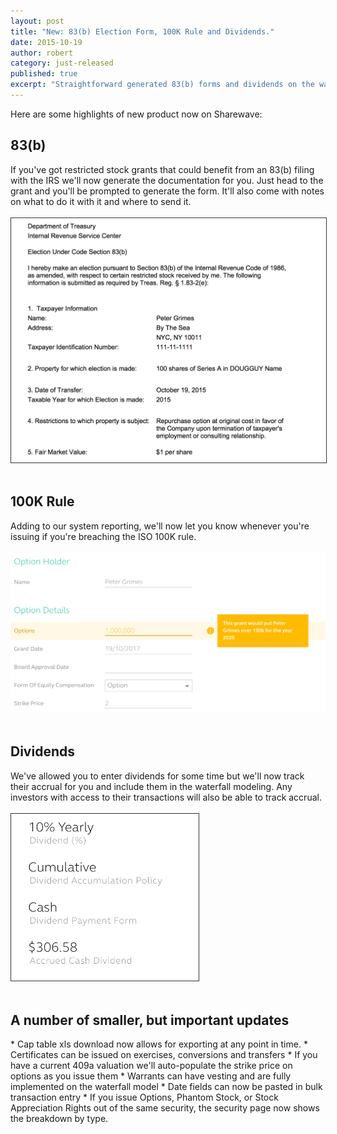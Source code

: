 ```yaml
---
layout: post
title: "New: 83(b) Election Form, 100K Rule and Dividends."
date: 2015-10-19
author: robert
category: just-released
published: true
excerpt: "Straightforward generated 83(b) forms and dividends on the waterfall"
---
```

Here are some highlights of new product now on Sharewave:

<h2 style="text-align: left">83(b)</h2>
If you've got restricted stock grants that could benefit from an 83(b) filing with the IRS we'll now generate the documentation for you. Just head to the grant and you'll be prompted to generate the form. It'll also come with notes on what to do it with it and where to send it.
<br><br>
<img style="border: 1px solid rgb(51, 51, 51);" src="/images/83b.png">
<br><br>

<h2 style="text-align: left">100K Rule</h2>
Adding to our system reporting, we'll now let you know whenever you're issuing if you're breaching the ISO 100K rule.
<br><br>
<img src="/images/isocheck.png">
<br><br>

<h2 style="text-align: left">Dividends</h2>
We've allowed you to enter dividends for some time but we'll now track their accrual for you and include them in the waterfall modeling. Any investors with access to their transactions will also be able to track accrual.
<br><br>
<img style="border: 1px solid rgb(51, 51, 51); width: 300px;" src="/images/dividend_accrual.png">
<br><br>

<h2 style="text-align: left">A number of smaller, but important updates</h2>
* Cap table xls download now allows for exporting at any point in time.
* Certificates can be issued on exercises, conversions and transfers
* If you have a current 409a valuation we'll auto-populate the strike price on options as you issue them
* Warrants can have vesting and are fully implemented on the waterfall model
* Date fields can now be pasted in bulk transaction entry
* If you issue Options, Phantom Stock, or Stock Appreciation Rights out of the same security, the security page now shows the breakdown by type.
